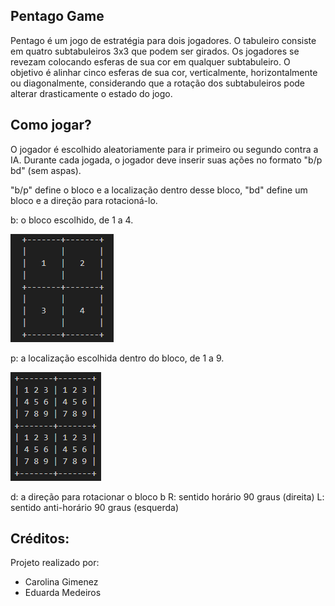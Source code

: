 ## Pentago Game
Pentago é um jogo de estratégia para dois jogadores. O tabuleiro consiste em quatro subtabuleiros 3x3 que podem ser girados. Os jogadores se revezam colocando esferas de sua cor em qualquer subtabuleiro. O objetivo é alinhar cinco esferas de sua cor, verticalmente, horizontalmente ou diagonalmente, considerando que a rotação dos subtabuleiros pode alterar drasticamente o estado do jogo.


## Como jogar?
O jogador é escolhido aleatoriamente para ir primeiro ou segundo contra a IA. Durante cada jogada, o jogador deve inserir suas ações no formato "b/p bd" (sem aspas).

"b/p" define o bloco e a localização dentro desse bloco, "bd" define um bloco e a direção para rotacioná-lo.

b: o bloco escolhido, de 1 a 4.

<img src="resources/img-blocos.png" alt="Numeração dos Blocos">

p: a localização escolhida dentro do bloco, de 1 a 9.

<img src="resources/img-posicoes.png" alt="Posições dos Blocos">

d: a direção para rotacionar o bloco b
    R: sentido horário 90 graus (direita)
    L: sentido anti-horário 90 graus (esquerda)

## Créditos:
Projeto realizado por:
- Carolina Gimenez
- Eduarda Medeiros
